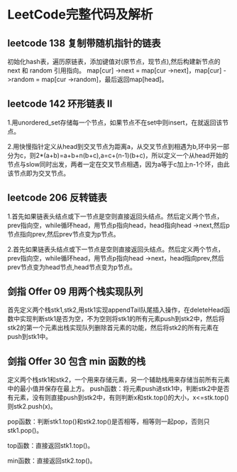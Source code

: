 # LeetCode完整代码及解析
## leetcode 138 复制带随机指针的链表
初始化hash表，遍历原链表，添加键值对(原节点，现节点),然后构建新节点的 next 和 random 引用指向。 map[cur] ->next = map[cur ->next]，map[cur] ->random = map[cur ->random]，最后返回map[head]。

## leetcode 142 环形链表 II
1.用unordered_set存储每一个节点，如果节点不在set中则insert，在就返回该节点。

2.用快慢指针定义从head到交叉节点为距离a，从交叉节点到相遇为b,环中另一部分为c，则2*(a+b)=a+b+n(b+c),a=c+(n-1)(b+c)，所以定义一个从head开始的节点与slow同时出发，两者一定在交叉节点相遇，因为a等于c加上n-1个环，由此该节点即为交叉节点。

## leetcode 206 反转链表
1.首先如果链表头结点或下一节点是空则直接返回头结点。然后定义两个节点，prev指向空，while循环head，用节点p指向head，head指向head ->next,然后p节点指向prev,然后prev节点变为p节点。

2.首先如果链表头结点或下一节点是空则直接返回头结点。然后定义两个节点，prev指向空，while循环head，用节点p指向head ->next，head指向prev,然后prev节点变为head节点,head节点变为p节点。

## 剑指 Offer 09 用两个栈实现队列
首先定义两个栈stk1,stk2,用stk1实现appendTail队尾插入操作，在deleteHead函数中实现判断stk1是否为空，不为空则将stk1的所有元素push到stk2中，然后将stk2的第一个元素出栈实现队列删除首元素的功能，然后将stk2的所有元素在push到stk1中。

## 剑指 Offer 30 包含 min 函数的栈
定义两个栈stk1和stk2，一个用来存储元素，另一个辅助栈用来存储当前所有元素中的最小值并保存在最上方。
push函数：将元素push进stk1中，判断stk2中是否有元素，没有则直接push到stk2中，有则判断x和stk.top()的大小，x<=stk.top()则stk2.push(x)。

pop函数：判断stk1.top()和stk2.top()是否相等，相等则一起pop，否则只stk1.pop()。

top函数：直接返回stk1.top()。

min函数：直接返回stk2.top()。
